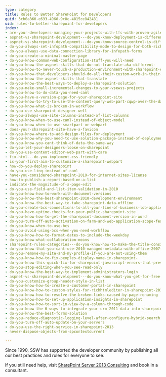 ```yaml
---
type: category
title: Rules to Better SharePoint for Developers
guid: 3cb0a860-e693-4960-9c8e-4815ce842481
uid: rules-to-better-sharepoint-for-developers
index:
- are-your-developers-managing-your-projects-with-tfs-with-proven-agilescrum-and-alm-strategies
- aspnet-vs-sharepoint-development---do-you-know-deployment-is-different
- aspnet-vs-sharepoint-development---do-you-know-source-control-is-different
- do-you-always-set-infopath-compatibility-mode-to-design-for-both-rich-and-web-client-forms
- do-you-always-use-data-connection-library-for-infopath-forms
- do-you-create-a-minimal-master-page
- do-you-know-common-web-configuration-stuff-you-will-need
- do-you-know-the-aspnet-skills-that-do-not-translate-aka-different-
- do-you-know-to-never-touch-a-production-environment-with-sharepoint-designer
- do-you-know-that-developers-should-do-all-their-custom-work-in-their-own-sharepoint-development-environment
- do-you-know-the-aspnet-skills-that-translate
- do-you-know-the-best-ways-to-deploy-a-sharepoint-solution
- do-you-make-small-incremental-changes-to-your-vsewss-projects
- do-you-know-to-do-data-you-need-caml
- do-you-have-a-version-page-for-your-sharepoint-site
- do-you-know-to-try-to-use-the-content-query-web-part-cqwp-over-the-data-view-web-part-dvwp
- do-you-know-what-is-broken-in-workflow
- do-you-use-sharepoint-designer-well
- do-you-always-use-site-columns-instead-of-list-columns
- do-you-know-when-to-use-caml-instead-of-object-model
- do-you-know-when-to-use-smartpart-or-webpart
- does-your-sharepoint-site-have-a-favicon
- do-you-know-where-to-add-design-files-for-deployment
- do-you-know-why-you-need-to-use-solution-package-instead-of-deployment-manually
- do-you-know-you-cant-think-of-data-the-same-way
- do-you-let-your-designers-loose-on-sharepoint
- do-you-use-content-editor-web-part-with-care
- fix-html---do-you-implement-css-friendly
- is-your-first-aim-to-customize-a-sharepoint-webpart
- how-do-you-deploy-sharepoint
- do-you-use-linq-instead-of-caml
- have-you-considered-sharepoint-2010-for-internet-sites-license
- how-to-publish-a-report-based-on-a-list
- indicate-the-magnitude-of-a-page-edit
- do-you-use-field-and-list-item-validation-in-2010
- do-you-know-how-to-work-with-document-versions
- do-you-know-the-best-sharepoint-2010-development-environment
- do-you-know-the-best-way-to-take-sharepoint-data-offline
- do-you-create-bcs-connections-to-all-your-line-of-business-lob-applications
- do-you-have-uptime-checks-for-your-public-sharepoint-site
- do-you-know-how-to-get-the-sharepoint-document-version-in-word
- do-you-turn-off-auto-activation-on-farm-and-web-application-scope-features
- do-you-know-when-to-use-bcs
- do-you-avoid-using-bcs-when-you-need-workflow
- do-you-know-how-to-format-dates-to-include-the-weekday
- do-you-know-what-collaboration-means
- sharepoint-rules-categories---do-you-know-how-to-make-the-title-consistent
- do-you-know-that-you-cant-use-2010-managed-metadata-with-office-2007-out-of-the-box
- do-you-remove-my-site-and-my-profile-if-you-are-not-using-them
- do-you-know-how-to-fix-peoples-display-name-in-sharepoint-
- do-you-know-this-quick-fix-for-sharepoint-javascript-errors-that-prevents-you-from-switching-page-layout
- do-you-stop-editing-when-you-see-read-only
- do-you-know-the-best-way-to-implement-administrators-login
- aspnet-vs-sharepoint-development---do-you-know-what-you-get-for-free-out-of-the-box
- do-you-customize-group-header-style-in-list
- do-you-know-how-to-create-a-customer-portal-in-sharepoint
- do-you-know-how-to-custom-styles-for-richhtmleditor-in-sharepoint-2013
- do-you-know-how-to-resolve-the-broken-links-caused-by-page-renaming
- do-you-know-how-to-set-up-application-insights-in-sharepoint
- do-you-know-how-to-sort-in-view-by-a-column-through-code
- do-you-know-the-6-ways-to-integrate-your-crm-2011-data-into-sharepoint-2010
- do-you-know-the-best-forms-solution
- do-you-reduce-diagnostic-logging-level-after-configure-hybrid-search
- do-you-turn-off-auto-update-on-your-servers
- do-you-use-the-right-service-in-sharepoint-2013
- never-dispose-objects-from-spcontextcurrent

---
```

<p></p><p>Since 1990, SSW has supported the developer community by publishing all our best practices and rules for everyone to see.&#160;​</p><p>If you still need help, visit&#160;<a href="http&#58;//www.ssw.com.au/ssw/Consulting/SharePoint.aspx">SharePoint Server 2013 Consulting​</a>&#160;and book in a consultant.​​</p>



